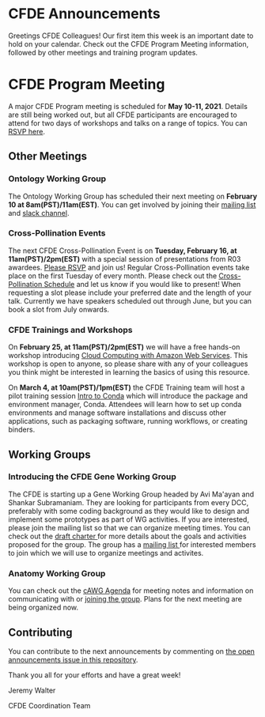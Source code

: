 # CFDE Announcements

Greetings CFDE Colleagues! Our first item this week is an important date to hold on your calendar. Check out the CFDE Program Meeting information, followed by other meetings and training program updates.

# CFDE Program Meeting

A major CFDE Program meeting is scheduled for **May 10-11, 2021**. Details are still being worked out, but all CFDE participants are encouraged to attend for two days of workshops and talks on a range of topics. You can [RSVP here](https://crosspollinationevents.groups.io/g/main/viewevent?repeatid=35163&eventid=1062601&calstart=2021-05-10).

## Other Meetings

### Ontology Working Group 

The Ontology Working Group has scheduled their next meeting on **February 10 at 8am(PST)/11am(EST)**. You can get involved by joining their [mailing list](https://crosspollinationevents.groups.io/g/OntologyWorkingGroup) and [slack channel](https://cfdeworkspace.slack.com/archives/C01GP14DLJX.). 

### Cross-Pollination Events

The next CFDE Cross-Pollination Event is on **Tuesday, February 16, at 11am(PST)/2pm(EST)** with a special session of presentations from R03 awardees. [Please RSVP](https://crosspollinationevents.groups.io/g/main/viewevent?repeatid=35086&eventid=1059758&calstart=2021-02-16) and join us! Regular Cross-Pollination events take place on the first Tuesday of every month. Please check out the [Cross-Pollination Schedule](https://docs.google.com/spreadsheets/d/1hQAeOLkivUZZnwZ_KxfGw3neezMaWbrPk9nnFiKfQGA/edit?usp=sharing) and let us know if you would like to present! When requesting a slot please include your preferred date and the length of your talk. Currently we have speakers scheduled out through June, but you can book a slot from July onwards.

### CFDE Trainings and Workshops

On **February 25, at 11am(PST)/2pm(EST)** we will have a free hands-on workshop introducing [Cloud Computing with Amazon Web Services](https://registration.genomecenter.ucdavis.edu/events/copy_of_intro_aws_feb_2021/register/). This workshop is open to anyone, so please share with any of your colleagues you think might be interested in learning the basics of using this resource. 

On **March 4, at 10am(PST)/1pm(EST)** the CFDE Training team will host a pilot training session [Intro to Conda](https://registration.genomecenter.ucdavis.edu/events/intro_to_conda_march4/register/) which will introduce the package and environment manager, Conda. Attendees will learn how to set up conda environments and manage software installations and discuss other applications, such as packaging software, running workflows, or creating binders. 

## Working Groups

### Introducing the CFDE Gene Working Group

The CFDE is starting up a Gene Working Group headed by Avi Ma'ayan and Shankar Subramaniam. They are looking for participants from every DCC, preferably with some coding background as they would like to design and implement some prototypes as part of WG activities. If you are interested, please join the mailing list so that we can organize meeting times. You can check out the [draft charter ](https://drive.google.com/file/d/1DbdbQ73_YlvG9iDuDSljyWyZWKdQDKNX/view?usp=sharing)for more details about the goals and activities proposed for the group. The group has a [mailing list ](https://crosspollinationevents.groups.io/g/GeneWorkingGroup) for interested members to join which we will use to organize meetings and activites.

### Anatomy Working Group

You can check out the [cAWG Agenda](https://docs.google.com/document/d/1K5L9WllqaABbr4MGO21ogDELyvtpVrD31wbvSNhx6ys/edit?usp=sharing) for meeting notes and information on communicating with or [joining the group](https://crosspollinationevents.groups.io/g/AnatomyWorkingGroup). Plans for the next meeting are being organized now.

## Contributing

You can contribute to the next announcements by commenting on [the open announcements issue in this repository](https://github.com/nih-cfde/announcements/issues?utf8=%E2%9C%93&q=is%3Aissue+is%3Aopen+Announcements).

Thank you all for your efforts and have a great week!

Jeremy Walter

CFDE Coordination Team

